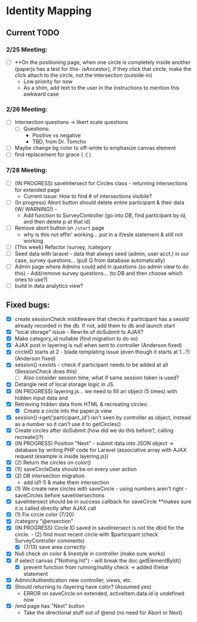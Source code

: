 # Identity Mapping 

## Current TODO

### 2/25 Meeting:
  - [ ] **On the positioning page, when one circle is completely inside another (paperjs has a test for this- isAncestor), if they click that circle, make the click attach to the circle, not the intersection (outside-in)
    - Low priority for now
    - As a shim, add text to the user in the instructions to mention this awkward case
    
### 2/26 Meeting: 
  - [ ] Intersection questions -> likert scale questions
    - [ ] Questions:
      - Positive vs negative
      - TBD, from Dr. Tomcho
  - [ ] Maybe change bg color to off-white to emphasize canvas element
  - [ ] find replacement for grace ( :( )
    
### 7/28 Meeting:
- [ ] (IN PROGRESS) saveIntersect for Circles class - returning intersections for extended page
    - Current issue: How to find # of intersections visibile? 
- [ ] (In progress) Abort button should delete entire participant & their data (W/ WARNING!) - 
    - Add function to SurveyController (go into DB, find participant by id, and then delete p at that id)
- [ ] Remove abort button on `/start` page
    - why is this not effin' working... put in a if/esle statement & still not working
- [ ] (This week) Refactor /survey, /category
- [ ] Seed data with laravel - data that always seed (admin, user acct.) in our case, survey questions... (pull Q from database automatically)
- [ ] Admin page where Admins could add in questions (so admin view to do this)
      - Add/remove survey questions... (to DB and then choose which ones to use?)
- [ ] build in data analytics view? 

## Fixed bugs:
- [x] create sessionCheck middleware that checks if participant has a sessId already recorded in the db. If not, add them to db and launch start
- [x] "local storage" issue - Rewrite of doSubmit to AJAX?
- [x] Make category_id nullable (find migration to do so)
- [x] AJAX post in layering is null when sent to controller (Anderson fixed)
- [x] circleID starts at 2 - blade templating issue (even though it starts at 1...?) (Anderson fixed)
- [x] session()->exists - check if participant needs to be added at all (SessionCheck does this)
    - [ ] Also consider session time, what if same session token is used?
- [x] Detangle rest of local storage logic in JS.
- [x] (IN PROGRESS) layering.js... we need to fill an object (5 times) with hidden input data and 
- [x] Retrieving hidden data from HTML & recreating circles:
    - [x] Create a circle into the paper.js view 
- [x] session()->get('participant_id') isn't seen by controller as object, instead as a number so it can't use it to getCircles()
- [x] Create circles after doSubmit (how did we do this before?, calling recreate()?)
- [x] (IN PROGRESS) Position "Next" - submit data into JSON object -> database by writing PHP code for Laravel (associative array with AJAX request (example is inside layering.js))
- [x] (2) Return the circles on color()
- [x] (1!) saveCircleData should be on every user action
- [x] (2) DB intersection migration 
   - add id1-5 & make them intersection
- [x] (1) We create new circles with saveCircle - using numbers aren't right - saveCircles before saveIntersections
- [x] saveIntersect should be in success callback for saveCircle **makes sure it is called directly after AJAX call
- [x] (1) Fix circle color (7/20) 
- [x] /category "@ensection" 
- [x] (IN PROGRESS) Circle ID saved in saveIntersect is not the dbid for the circle. - (2) find most recent circle with $participant (check SurveyController comments)
   - [x] (7/13) save area correctly 
- [x] Null check on color & linestyle in controller (make sure works)
- [x] if select canvas ("Nothing hit") - will break the doc.getElementById() 
    - [x] prevent function from running/nullity check -> added if/else statement
- [x] Admin/Authentication new controller, views, etc.
- [x] Should returning to /layering have color? (Assumed yes)
    - ERROR on saveCircle on extended, activeItem.data.id is undefined now
- [x] /end page has "Next" button 
    - Take the directional stuff out of @end (no need for Abort or Next)

